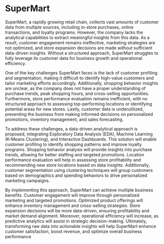 # SuperMart
SuperMart, a rapidly growing retail chain, collects vast amounts of customer data from multiple sources, including in-store purchases, online transactions, and loyalty programs. However, the company lacks the analytical capabilities to extract meaningful insights from this data. As a result, customer engagement remains ineffective, marketing strategies are not optimized, and store expansion decisions are made without sufficient data-driven insights. Without a structured approach, SuperMart struggles to fully leverage its customer data for business growth and operational efficiency.

One of the key challenges SuperMart faces is the lack of customer profiling and segmentation, making it difficult to identify high-value customers and tailor marketing efforts accordingly. Additionally, shopping behavior insights are unclear, as the company does not have a proper understanding of purchase trends, peak shopping hours, and cross-selling opportunities. Furthermore, store performance evaluation remains inefficient, with no structured approach to assessing top-performing locations or identifying potential areas for new stores. Lastly, customer data is underutilized, preventing the business from making informed decisions on personalized promotions, inventory management, and sales forecasting.

To address these challenges, a data-driven analytical approach is proposed, integrating Exploratory Data Analysis (EDA), Machine Learning (K-Means Clustering), and Interactive Dashboards. This solution will enable customer profiling to identify shopping patterns and improve loyalty programs. Shopping behavior analysis will provide insights into purchase trends, allowing for better staffing and targeted promotions. Location performance evaluation will help in assessing store profitability and recommending new store locations based on data insights. Additionally, customer segmentation using clustering techniques will group customers based on demographics and spending behaviors to drive personalized marketing campaigns.

By implementing this approach, SuperMart can achieve multiple business benefits. Customer engagement will improve through personalized marketing and targeted promotions. Optimized product offerings will enhance inventory management and cross-selling strategies. Store expansion decisions will be more data-driven, ensuring profitability and market demand alignment. Moreover, operational efficiency will increase, as predictive analytics will assist in strategic decision-making. Ultimately, transforming raw data into actionable insights will help SuperMart enhance customer satisfaction, boost revenue, and optimize overall business performance
